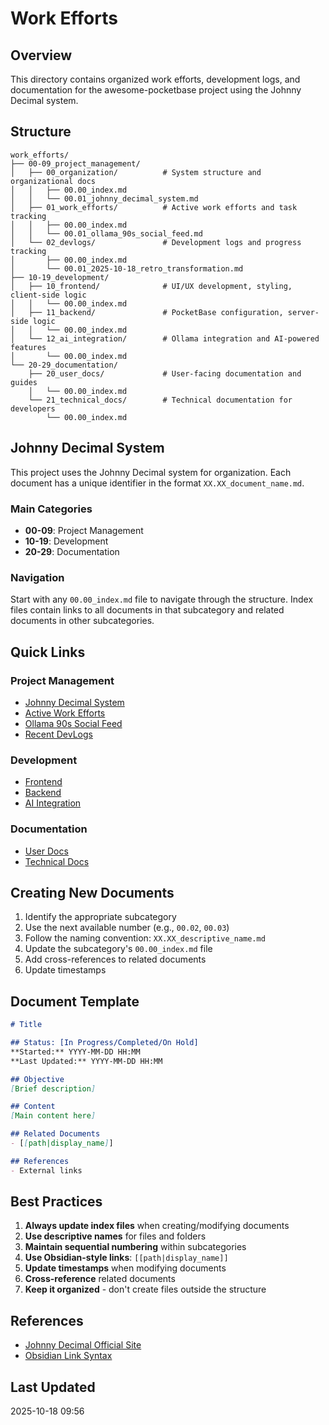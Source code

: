 # Work Efforts

## Overview
This directory contains organized work efforts, development logs, and documentation for the awesome-pocketbase project using the Johnny Decimal system.

## Structure

```
work_efforts/
├── 00-09_project_management/
│   ├── 00_organization/          # System structure and organizational docs
│   │   ├── 00.00_index.md
│   │   └── 00.01_johnny_decimal_system.md
│   ├── 01_work_efforts/          # Active work efforts and task tracking
│   │   ├── 00.00_index.md
│   │   └── 00.01_ollama_90s_social_feed.md
│   └── 02_devlogs/               # Development logs and progress tracking
│       ├── 00.00_index.md
│       └── 00.01_2025-10-18_retro_transformation.md
├── 10-19_development/
│   ├── 10_frontend/              # UI/UX development, styling, client-side logic
│   │   └── 00.00_index.md
│   ├── 11_backend/               # PocketBase configuration, server-side logic
│   │   └── 00.00_index.md
│   └── 12_ai_integration/        # Ollama integration and AI-powered features
│       └── 00.00_index.md
└── 20-29_documentation/
    ├── 20_user_docs/             # User-facing documentation and guides
    │   └── 00.00_index.md
    └── 21_technical_docs/        # Technical documentation for developers
        └── 00.00_index.md
```

## Johnny Decimal System

This project uses the Johnny Decimal system for organization. Each document has a unique identifier in the format `XX.XX_document_name.md`.

### Main Categories
- **00-09**: Project Management
- **10-19**: Development
- **20-29**: Documentation

### Navigation
Start with any `00.00_index.md` file to navigate through the structure. Index files contain links to all documents in that subcategory and related documents in other subcategories.

## Quick Links

### Project Management
- [Johnny Decimal System](./00-09_project_management/00_organization/00.01_johnny_decimal_system.md)
- [Active Work Efforts](./00-09_project_management/01_work_efforts/00.00_index.md)
- [Ollama 90s Social Feed](./00-09_project_management/01_work_efforts/00.01_ollama_90s_social_feed.md)
- [Recent DevLogs](./00-09_project_management/02_devlogs/00.00_index.md)

### Development
- [Frontend](./10-19_development/10_frontend/00.00_index.md)
- [Backend](./10-19_development/11_backend/00.00_index.md)
- [AI Integration](./10-19_development/12_ai_integration/00.00_index.md)

### Documentation
- [User Docs](./20-29_documentation/20_user_docs/00.00_index.md)
- [Technical Docs](./20-29_documentation/21_technical_docs/00.00_index.md)

## Creating New Documents

1. Identify the appropriate subcategory
2. Use the next available number (e.g., `00.02`, `00.03`)
3. Follow the naming convention: `XX.XX_descriptive_name.md`
4. Update the subcategory's `00.00_index.md` file
5. Add cross-references to related documents
6. Update timestamps

## Document Template

```markdown
# Title

## Status: [In Progress/Completed/On Hold]
**Started:** YYYY-MM-DD HH:MM
**Last Updated:** YYYY-MM-DD HH:MM

## Objective
[Brief description]

## Content
[Main content here]

## Related Documents
- [[path|display_name]]

## References
- External links
```

## Best Practices

1. **Always update index files** when creating/modifying documents
2. **Use descriptive names** for files and folders
3. **Maintain sequential numbering** within subcategories
4. **Use Obsidian-style links**: `[[path|display_name]]`
5. **Update timestamps** when modifying documents
6. **Cross-reference** related documents
7. **Keep it organized** - don't create files outside the structure

## References
- [Johnny Decimal Official Site](https://johnnydecimal.com/)
- [Obsidian Link Syntax](https://help.obsidian.md/Linking+notes+and+files/Internal+links)

## Last Updated
2025-10-18 09:56

